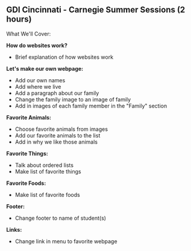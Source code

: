 GDI Cincinnati - Carnegie Summer Sessions (2 hours)
--------------------------

What We'll Cover:

**How do websites work?**
* Brief explanation of how websites work

**Let's make our own webpage:**
* Add our own names
* Add where we live
* Add a paragraph about our family
* Change the family image to an image of family
* Add in images of each family member in the "Family" section

**Favorite Animals:**
* Choose favorite animals from images
* Add our favorite animals to the list
* Add in why we like those animals

**Favorite Things:**
* Talk about ordered lists
* Make list of favorite things

**Favorite Foods:**
* Make list of favorite foods

**Footer:**
* Change footer to name of student(s)

**Links:**
* Change link in menu to favorite webpage

